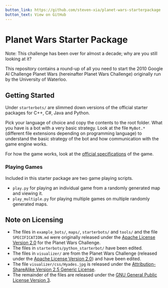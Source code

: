 ```yaml
---
button_link: https://github.com/steven-xia/planet-wars-starterpackage
button_text: View on GitHub
---
```


Planet Wars Starter Package
===========================

Note: This challenge has been over for almost a decade; why are you still looking at it?

This repository contains a round-up of all you need to start the 2010 Google AI Challenge Planet Wars (hereinafter 
Planet Wars Challenge) originally run by the University of Waterloo.

Getting Started
---------------

Under `starterbots/` are slimmed down versions of the official starter packages for C++, C#, Java and Python.

Pick your language of choice and copy the contents to the root folder.
What you have is a bot with a very basic strategy.
Look at the file `MyBot.*` (different file extensions depending on programming language) to understand the basic 
strategy of the bot and how communication with the game engine works.

For how the game works, look at the 
[official specifications](https://steven-xia.github.io/planet-wars-starterpackage/specification) of the game.

### Playing Games

Included in this starter package are two game playing scripts.

*  `play.py` for playing an individual game from a randomly generated map and viewing it.
*  `play_multiple.py` for playing multiple games on multiple randomly generated maps.

Note on Licensing
-----------------

*   The files in `example_bots/`, `maps/`, `starterbots/` and `tools/` and the file `SPECIFICATION.md` were originally 
    released under the [Apache License Version 2.0](https://www.apache.org/licenses/LICENSE-2.0) for the Planet Wars 
    Challenge.
*   The files in `starterbots/python_starterbot/` have been edited.
*   The files in `visualizer/` are from the Planet Wars Challenge (released under the 
    [Apache License Version 2.0](https://www.apache.org/licenses/LICENSE-2.0)) and have been edited.
*   The file `visualizer/css/Hyades.jpg` is released under the 
    [Attribution-ShareAlike Version 2.5 Generic License](https://creativecommons.org/licenses/by-sa/2.5/).
*   The remainder of the files are released under the 
    [GNU General Public License Version 3](https://www.gnu.org/licenses/gpl-3.0.en.html).
